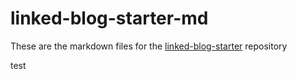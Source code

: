 # linked-blog-starter-md
These are the markdown files for the [linked-blog-starter](https://github.com/matthewwong525/linked-blog-starter) repository


test